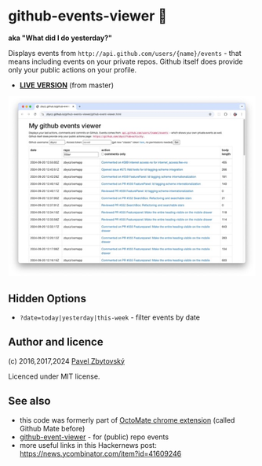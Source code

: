 # github-events-viewer 📆 
**aka "What did I do yesterday?"**

Displays events from `http://api.github.com/users/{name}/events` - that means including events on your private repos. Github itself does provide only your public actions on your profile.


- **[LIVE VERSION](https://zbycz.github.io/github-events-viewer/github-event-viewer.html)** (from master)


![screenshot](./screenshot.jpg)

## Hidden Options

- `?date=today|yesterday|this-week` - filter events by date

## Author and licence

(c) 2016,2017,2024 [Pavel Zbytovský](http://zby.cz)

Licenced under MIT license.

## See also

- this code was formerly part of [OctoMate chrome extension](https://github.com/rubyerme/chrome-github-mate#octo-mate) (called Github Mate before)
- [github-event-viewer](https://github.com/meganemura/github-event-viewer) - for (public) repo events
- more useful links in this Hackernews post: https://news.ycombinator.com/item?id=41609246
